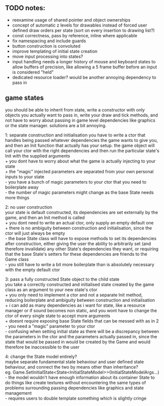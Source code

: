 ## TODO notes:
- reexamine usage of shared pointer and object ownerships
- concept of automatic z levels for drawables instead of forced user defined draw orders per state (sort on every insertion to drawing list?)
- const correctness, pass by reference, inline where applicable
- fix namespacing and include guards
- button construction is convoluted
- improve templating of initial state creation
- move input processing into states?
- input handling needs a longer history of mouse and keyboard states to allow buffers of precision, like allowing a 5 frame buffer before an input is considered "held"
- dedicated resource loader? would be another annoying dependency to pass in

## game states
you should be able to inherit from state, write a constructor with only objects you actually want to pass in, write your draw and tick methods, and not have to worry about passing in game level dependencies like graphics or the state manager. solutions are a bit annoying.

1: separate construction and initialisation
you have to write a ctor that handles being passed whatever dependencies the game wants to give you, and then an Init function that actually has your setup. the game object will call your ctor with the right dependencies and then run the particular state's Init with the supplied arguments  
\+ you dont have to worry about what the game is actually injecting to your state  
\+ the "magic" injected parameters are separated from your own personal inputs to your state  
\- you have a bunch of magic parameters to your ctor that you need to boilerplate away  
\- the number of magic parameters might change as the base State needs more things  

2: no user construction  
your state is default constructed, its dependencies are set externally by the game, and then an Init method is called  
\+ you dont need to write an actual ctor, only supply an empty default one  
\+ there is no ambiguity between construction and initialisation, since the ctor will just always be empty  
\- the base State class will have to expose methods to set its dependencies after construction, either giving the user the ability to arbitrarily set (and therefore invalidate) any other State's dependencies they want, or requiring that the base State's setters for these dependencies are friends to the Game class  
\- you still have to write a bit more boilerplate than is absolutely necessary with the empty default ctor  

3: pass a fully constructed State object to the child state  
you take a correctly constructed and initialised state created by the game class as an argument to your new state's ctor  
\+ you only need to implement a ctor and not a separate Init method, reducing boilerplate and ambiguity between construction and initialisation  
\+ i can add as many dependencies as i want for state, like a resource manager or if sound becomes non static, and you wont have to change the ctor of every single state to accept more arguments  
\+ doesnt require exposing base State fields that can be messed with as in 2  
\- you need a "magic" parameter to your ctor  
\- confusing when setting initial state as there will be a discrepancy between the parameters in the ctor and the parameters actually passed in, since the state that would be passed in would be created by the Game and would therefore be inaccessible to the user  

4: change the State model entirely?  
maybe separate fundamental state behaviour and user defined state behaviour, and connect the two by means other than inheritance?  
eg. Game.SetInitialState\<State\<InitialStateModel\>\>(InitialStateModelArgs...)  
\- the model wouldn't have enough information about its container State to do things like create textures without encountering the same types of problems surrounding passing dependencies like graphics and state management   
\- requires users to double template something which is slightly cringe  